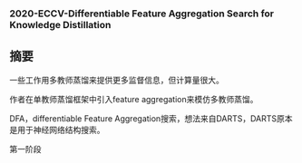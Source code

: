 ### 2020-ECCV-Differentiable Feature Aggregation Search for Knowledge Distillation



## 摘要

一些工作用多教师蒸馏来提供更多监督信息，但计算量很大。

作者在单教师蒸馏框架中引入feature aggregation来模仿多教师蒸馏。

DFA，differentiable Feature Aggregation搜索，想法来自DARTS，DARTS原本是用于神经网络结构搜索。



第一阶段